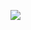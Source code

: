 [![](https://mermaid.ink/img/pako:eNqFVG1P4zgQ_isjS3vqScCxtLRNpT2pJKEU2gYalpU2PZ3cxDRREzuyHdiC-O83cWhKDpbmg5V588zzeGaeSSgiRgbkPhWPYUylhltnwQG_L1_gW_2B732f267_RlV5DQNfFDJkkFGlmfw3LJQWGf5EVFOw_Tso8lTQ6J_K_aOrx7OR69-Ovdm7y1WxXEmax-B_DcZ8xZROBAfKI_C1kHTFXm8FOHtjnwnNlkKs4Xrj51SuQTIamahHmWgGDks1rSPtoHUmBX961YOkjx9i-bOOGMLh4d9wZk67UjIeLfhH2OyJO5whwE-gnQR2yihP-OoVGZ5URskTLdHUWZ2d2zuAqo5hcJ_8Ar3JhYIkywuE-0DTgikIaQ65TMLSI0V0sGYbVd_uBi0_SR9QXbEQlrn28GAbBhxzunt4mHqOO_mch3bgc_F4n9I1gyk2ZVpC9W8mdb7zoFbXDKg8TbThjQuZ0RQZqP1HQWtbuQJNlynb1X4RtISMPjCMg1YuRVSE-p3pEk10kzH-3uQaEs7rSo04aooXTXHcFC_3EDjyJg78BdPh_Nb_hMROMBJpBBO6wacsaZniSO-e-SpoGXv1yMYGV9djBUPvDsfkgfGCYadothIywaaJk1VcNRDsqNySsIM_MhCuanKb4rgpXr4Vfz843sz_Pr3esxZOA1twVWR5Y1QmgYONusRmX6uyg-AHlSwWhdr1xvT_Lg5V8VLgDFV8lNTNWS4a5JnCJ-ac7infm9sXuNTmQwPgD3y-O3c-G85s9xM03cCTYYxbTNJ60d0U2NR6UxfhvS38UiyxegyJihTfWxZc4RxUo7Gr-8aEbG8CO2Zl7PVGx5hDSANfY9ZthAFlcsHhUbnpGpLTkF5b3qmkm0o6ryVyQFYyichAy4IdEGyfjJYieS49F0THLGMLMsBf3F_rBVnwF4zJKf8pRLYNk6JYxWRwT1OFUpHjGmJOQpG1rNZKrJpJWxRck8HpSc9cQgbP5BcZtE87R_3-ab_d7p50T6xO94BsUNs-stq9jmVZX9HW6fVeDsiTyXp81Dd6y-pZx8d9q9t--Q9MWCAb?type=png)](https://mermaid.live/edit#pako:eNqFVG1P4zgQ_isjS3vqScCxtLRNpT2pJKEU2gYalpU2PZ3cxDRREzuyHdiC-O83cWhKDpbmg5V588zzeGaeSSgiRgbkPhWPYUylhltnwQG_L1_gW_2B732f267_RlV5DQNfFDJkkFGlmfw3LJQWGf5EVFOw_Tso8lTQ6J_K_aOrx7OR69-Ovdm7y1WxXEmax-B_DcZ8xZROBAfKI_C1kHTFXm8FOHtjnwnNlkKs4Xrj51SuQTIamahHmWgGDks1rSPtoHUmBX961YOkjx9i-bOOGMLh4d9wZk67UjIeLfhH2OyJO5whwE-gnQR2yihP-OoVGZ5URskTLdHUWZ2d2zuAqo5hcJ_8Ar3JhYIkywuE-0DTgikIaQ65TMLSI0V0sGYbVd_uBi0_SR9QXbEQlrn28GAbBhxzunt4mHqOO_mch3bgc_F4n9I1gyk2ZVpC9W8mdb7zoFbXDKg8TbThjQuZ0RQZqP1HQWtbuQJNlynb1X4RtISMPjCMg1YuRVSE-p3pEk10kzH-3uQaEs7rSo04aooXTXHcFC_3EDjyJg78BdPh_Nb_hMROMBJpBBO6wacsaZniSO-e-SpoGXv1yMYGV9djBUPvDsfkgfGCYadothIywaaJk1VcNRDsqNySsIM_MhCuanKb4rgpXr4Vfz843sz_Pr3esxZOA1twVWR5Y1QmgYONusRmX6uyg-AHlSwWhdr1xvT_Lg5V8VLgDFV8lNTNWS4a5JnCJ-ac7infm9sXuNTmQwPgD3y-O3c-G85s9xM03cCTYYxbTNJ60d0U2NR6UxfhvS38UiyxegyJihTfWxZc4RxUo7Gr-8aEbG8CO2Zl7PVGx5hDSANfY9ZthAFlcsHhUbnpGpLTkF5b3qmkm0o6ryVyQFYyichAy4IdEGyfjJYieS49F0THLGMLMsBf3F_rBVnwF4zJKf8pRLYNk6JYxWRwT1OFUpHjGmJOQpG1rNZKrJpJWxRck8HpSc9cQgbP5BcZtE87R_3-ab_d7p50T6xO94BsUNs-stq9jmVZX9HW6fVeDsiTyXp81Dd6y-pZx8d9q9t--Q9MWCAb)
